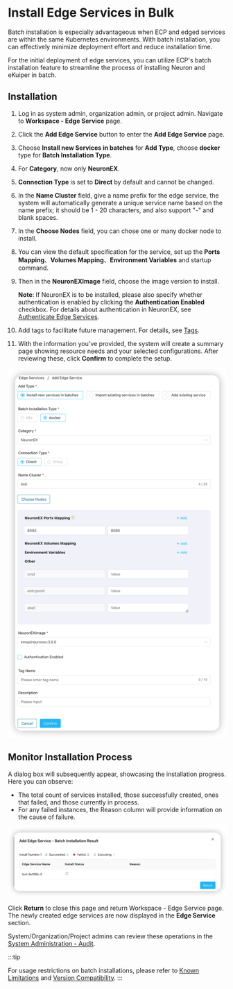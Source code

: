 # Install Edge Services in Bulk

Batch installation is especially advantageous when ECP and edged services are within the same Kubernetes environments. With batch installation, you can effectively minimize deployment effort and reduce installation time.

For the initial deployment of edge services, you can utilize ECP's batch installation feature to streamline the process of installing Neuron and eKuiper in batch.

## Installation

1. Log in as system admin, organization admin, or project admin. Navigate to **Workspace - Edge Service** page. 

2. Click the **Add Edge Service** button to enter the **Add Edge Service** page.

3. Choose **Install new Services in batches** for **Add Type**, choose **docker** type for **Batch Installation Type**.

4. For **Category**, now only **NeuronEX**.

5. **Connection Type** is set to **Direct** by default and cannot be changed.

6. In the **Name Cluster** field, give a name prefix for the edge service, the system will automatically generate a unique service name based on the name prefix; it should be 1 - 20 characters, and also support "-" and blank spaces. 

7. In the **Choose Nodes** field, you can chose one or many docker node to install. 

8. You can view the default specification for the service, set up the **Ports Mapping**、**Volumes Mapping**、**Environment Variables** and startup command.

9. Then in the **NeuronEXImage** field, choose the image version to install. 

   **Note**: If NeuronEX is to be installed, please also specify whether authentication is enabled by clicking the **Authentication Enabled** checkbox. For details about authentication in NeuronEX, see [Authenticate Edge Services](./e2c.md).

10. Add tags to facilitate future management. For details, see [Tags](./batch_tag.md).


11. With the information you've provided, the system will create a summary page showing resource needs and your selected configurations. After reviewing these, click **Confirm** to complete the setup. 


![](./_assets/edge-service-addbatch.png)

## Monitor Installation Process

A dialog box will subsequently appear, showcasing the installation progress. Here you can observe:

- The total count of services installed, those successfully created, ones that failed, and those currently in process.
- For any failed instances, the Reason column will provide information on the cause of failure.

<img src="./_assets/edge-service-addbatch-results.png" alt="" style="zoom:50%;" />



Click **Return** to close this page and return Workspace - Edge Service page. The newly created edge services are now displayed in the **Edge Service** section. 

System/Organization/Project admins can review these operations in the [System Administration - Audit](../system_admin/operation_audit). 

:::tip

For usage restrictions on batch installations, please refer to [Known Limitations](../others/known_limitations) and [Version Compatibility](../others/version_limitations).
:::